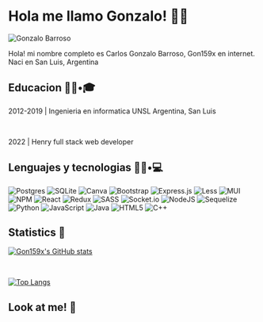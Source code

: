 # Hola me llamo Gonzalo! 👋🏻

![Gonzalo Barroso](https://user-images.githubusercontent.com/49082107/197913291-9927a787-b78b-4bd7-b64a-34171ecd621f.gif)

Hola! mi nombre completo es Carlos Gonzalo Barroso, Gon159x en internet. Naci en San Luis, Argentina




## Educacion 👨🏻•🎓

2012-2019 | Ingenieria en informatica UNSL Argentina, San Luis

​

2022 | Henry full stack web developer

## Lenguajes y tecnologias 👨🏻•💻

![Postgres](https://img.shields.io/badge/postgres-%23316192.svg?style=for-the-badge&logo=postgresql&logoColor=white)
![SQLite](https://img.shields.io/badge/sqlite-%2307405e.svg?style=for-the-badge&logo=sqlite&logoColor=white)
![Canva](https://img.shields.io/badge/Canva-%2300C4CC.svg?style=for-the-badge&logo=Canva&logoColor=white)
![Bootstrap](https://img.shields.io/badge/bootstrap-%23563D7C.svg?style=for-the-badge&logo=bootstrap&logoColor=white)
![Express.js](https://img.shields.io/badge/express.js-%23404d59.svg?style=for-the-badge&logo=express&logoColor=%2361DAFB)
![Less](https://img.shields.io/badge/less-2B4C80?style=for-the-badge&logo=less&logoColor=white)
![MUI](https://img.shields.io/badge/MUI-%230081CB.svg?style=for-the-badge&logo=mui&logoColor=white)
![NPM](https://img.shields.io/badge/NPM-%23000000.svg?style=for-the-badge&logo=npm&logoColor=white)
![React](https://img.shields.io/badge/react-%2320232a.svg?style=for-the-badge&logo=react&logoColor=%2361DAFB)
![Redux](https://img.shields.io/badge/redux-%23593d88.svg?style=for-the-badge&logo=redux&logoColor=white)
![SASS](https://img.shields.io/badge/SASS-hotpink.svg?style=for-the-badge&logo=SASS&logoColor=white)
![Socket.io](https://img.shields.io/badge/Socket.io-black?style=for-the-badge&logo=socket.io&badgeColor=010101)
![NodeJS](https://img.shields.io/badge/node.js-6DA55F?style=for-the-badge&logo=node.js&logoColor=white)
![Sequelize](https://img.shields.io/badge/Sequelize-52B0E7?style=for-the-badge&logo=Sequelize&logoColor=white)
![Python](https://img.shields.io/badge/python-3670A0?style=for-the-badge&logo=python&logoColor=ffdd54)
![JavaScript](https://img.shields.io/badge/javascript-%23323330.svg?style=for-the-badge&logo=javascript&logoColor=%23F7DF1E)
![Java](https://img.shields.io/badge/java-%23ED8B00.svg?style=for-the-badge&logo=java&logoColor=white)
![HTML5](https://img.shields.io/badge/html5-%23E34F26.svg?style=for-the-badge&logo=html5&logoColor=white)
![C++](https://img.shields.io/badge/c++-%2300599C.svg?style=for-the-badge&logo=c%2B%2B&logoColor=white)

## Statistics 🧐

[![Gon159x's GitHub stats](https://github-readme-stats.vercel.app/api?username=gon159x&theme=radical)](https://github.com/gon159x/github-readme-stats)

​

[![Top Langs](https://github-readme-stats.vercel.app/api/top-langs/?username=gon159x)](https://github.com/gon159x/github-readme-stats)

## Look at me! 👀

<a href="https://www.fcoterroba.com" target="_blank">
